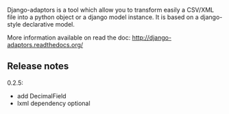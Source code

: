 Django-adaptors is a tool which allow you to transform easily a CSV/XML file into a python object or a django model instance.
It is based on a django-style declarative model.

More information available on read the doc:
http://django-adaptors.readthedocs.org/

Release notes
-------------

0.2.5:

- add DecimalField
- lxml dependency optional

